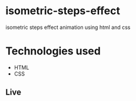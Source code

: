 # isometric-steps-effect
isometric steps effect animation using html and css

# Technologies used

* HTML
* CSS

## Live
